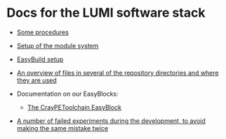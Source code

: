 # Docs for the LUMI software stack

  * [Some procedures](procedures.md)
  * [Setup of the module system](module_setup.md)
  * [EasyBuild setup](easybuild_setup.md)
  * [An overview of files in several of the repository directories and where they
    are used](files_used.md)

  * Documentation on our EasyBlocks:
      * [The CrayPEToolchain EasyBlock](CraPEToolchain.md)

  * [A number of failed experiments during the development, to avoid making the
    same mistake twice](failed_experiments.md)
